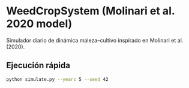 # WeedCropSystem (Molinari et al. 2020 model)
Simulador diario de dinámica maleza–cultivo inspirado en Molinari et al. (2020).

## Ejecución rápida
```bash
python simulate.py --years 5 --seed 42

